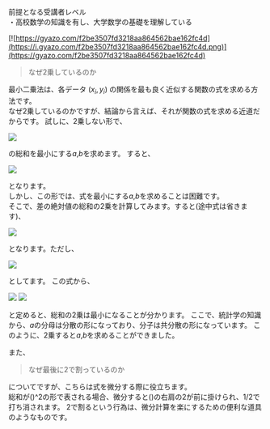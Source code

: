 前提となる受講者レベル  
・高校数学の知識を有し、大学数学の基礎を理解している

[![https://gyazo.com/f2be3507fd3218aa864562bae162fc4d](https://i.gyazo.com/f2be3507fd3218aa864562bae162fc4d.png)](https://gyazo.com/f2be3507fd3218aa864562bae162fc4d)

> なぜ2乗しているのか

最小二乗法は、各データ
$(x_i,y_i)$
の関係を最も良く近似する関数の式を求める方法です。  
なぜ2乗しているのかですが、結論から言えば、それが関数の式を求める近道だからです。
試しに、2乗しない形で、

<img src = "https://latex.codecogs.com/png.latex?$y_i&space;-&space;(ax_i&space;&plus;&space;b)$">

の総和を最小にする$a$,$b$を求めます。
すると、  


<img src = "https://latex.codecogs.com/png.latex?n&space;\left&space;|&space;y_i&space;-&space;(ax_i&space;&plus;&space;b)&space;\right&space;|">

となります。  
しかし、この形では、式を最小にする$a$,$b$を求めることは困難です。  
そこで、差の絶対値の総和の2乗を計算してみます。すると(途中式は省きます)、

<img src = "https://latex.codecogs.com/png.latex?n\{&space;b&space;-&space;(&space;\bar{y}&space;-&space;a&space;\bar{x}&space;)&space;\}^2&space;&plus;&space;\left&space;(&space;\sum&space;x_i^2&space;-&space;n&space;\bar{x}^2&space;\right&space;)&space;\left\{&space;a&space;-&space;\frac{&space;\sum&space;x_i&space;y_i&space;-&space;n&space;\bar{x}\bar{y}&space;}{&space;\sum&space;x_i^2&space;-&space;n&space;\bar{x}^2&space;}&space;\right\}^2&space;&plus;&space;\sum&space;y_i^2&space;-&space;n&space;\bar{y}^2&space;-&space;\frac{&space;(\sum&space;x_i&space;y_i&space;-&space;n&space;\bar{x}\bar{y})^2&space;}{&space;\sum&space;x_i^2&space;-&space;n&space;\bar{x}^2&space;}">


となります。ただし、  

<img src = "https://latex.codecogs.com/png.latex?\sum&space;x_i&space;=&space;n&space;\bar{x}$,&space;$\sum&space;y_i&space;=&space;n&space;\bar{y}">

としてます。
この式から、

<img src = "https://latex.codecogs.com/png.latex?a&space;=&space;\frac{&space;\sum&space;x_i&space;y_i&space;-&space;n&space;\bar{x}\bar{y}&space;}{&space;\sum&space;x_i^2&space;-&space;n&space;\bar{x}^2&space;}">  

<img src = "https://latex.codecogs.com/png.latex?b&space;=&space;\bar{y}&space;-&space;a&space;\bar{x}">

と定めると、総和の2乗は最小になることが分かります。
ここで、統計学の知識から、$a$の分母は分散の形になっており、分子は共分散の形になっています。
このように、2乗すると$a$,$b$を求めることができました。

また、

> なぜ最後に2で割っているのか

についてですが、こちらは式を微分する際に役立ちます。  
総和が()^2の形で表される場合、微分すると()の右肩の2が前に掛けられ、$1/2$で打ち消されます。
2で割るという行為は、微分計算を楽にするための便利な道具のようなものです。
